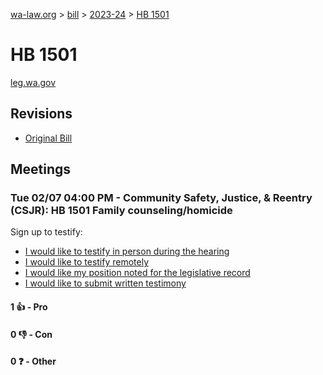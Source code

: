 [wa-law.org](/) > [bill](/bill/) > [2023-24](/bill/2023-24/) > [HB 1501](/bill/2023-24/hb/1501/)

# HB 1501
[leg.wa.gov](https://app.leg.wa.gov/billsummary?BillNumber=1501&Year=2023&Initiative=false)

## Revisions
* [Original Bill](1/)

## Meetings
### Tue 02/07 04:00 PM - Community Safety, Justice, & Reentry (CSJR): HB 1501 Family counseling/homicide
Sign up to testify:
* [I would like to testify in person during the hearing](https://app.leg.wa.gov/csi/Testifier/Add?chamber=House&mId=30661&aId=150708&caId=21209&tId=1)
* [I would like to testify remotely](https://app.leg.wa.gov/csi/Testifier/Add?chamber=House&mId=30661&aId=150708&caId=21209&tId=2)
* [I would like my position noted for the legislative record](https://app.leg.wa.gov/csi/Testifier/Add?chamber=House&mId=30661&aId=150708&caId=21209&tId=3)
* [I would like to submit written testimony](https://app.leg.wa.gov/csi/Testifier/Add?chamber=House&mId=30661&aId=150708&caId=21209&tId=4)

#### 1 👍 - Pro

#### 0 👎 - Con

#### 0 ❓ - Other
